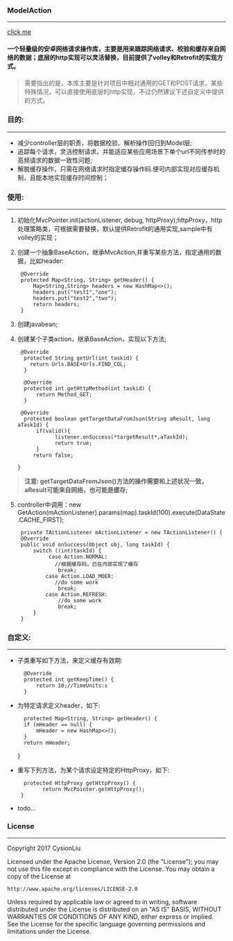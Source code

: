 ### ModelAction
---
[click me](/readme.md)
#### 一个轻量级的安卓网络请求操作库，主要是用来跟踪网络请求、校验和缓存来自网络的数据；底层的http实现可以灵活替换，目前提供了volley和Retrofit的实现方式。
> 需要指出的是，本库主要是针对项目中相对通用的GET和POST请求，某些特殊情况，可以直接使用底层的http实现，不过仍然建议下述自定义中提供的方式。
### 目的:
---
- 减少controller层的职责，将数据校验、解析操作回归到Model层;
- 追踪每个请求，灵活控制请求，并能适应某些应用场景下单个url不同传参时的高频请求的数据一致性问题;
- 解脱缓存操作，只需在网络请求时指定缓存操作码.便可内部实现对应缓存机制，且能本地实现缓存时间控制；

### 使用:
---

1. 初始化MvcPointer.init(actionListener, debug, httpProxy);httpProxy，http处理策略类，可根据需要替换，默认提供Retrofit的通用实现,sample中有volley的实现；
2. 创建一个抽象BaseAction，继承MvcAction,并重写某些方法，指定通用的数据，比如header:

  		@Override
    	protected Map<String, String> getHeader() {
        	Map<String,String> headers = new HashMap<>();
       		headers.put("test1","one");
        	headers.put("test2","two");
        	return headers;
    	}
3. 创建javabean;
4. 创建某个子类action，继承BaseAction，实现以下方法;

        @Override
      	 protected String getUrl(int taskid) {
           return Urls.BASE+Urls.FIND_COL;
      	 }

      	 @Override
      	 protected int getHttpMethod(int taskid) {
      	     return Method_GET;
      	 }

       	@Override
      	 protected boolean getTargetDataFromJson(String aResult, long aTaskId) {
             if(valid(){
                   listener.onSuccess(*targetResult*,aTaskId);
                   return true;
             }
            return false;

       }
> **注意: getTargetDataFromJson()方法的操作需要和上述状况一致，aResult可能来自网络，也可能是缓存;**

5. controller中调用：new GetAction(mActionListener).params(map).taskId(100).execute(DataState.CACHE_FIRST);

		private TActionListener mActionListener = new TActionListener() {
        @Override
        public void onSuccess(Object obj, long taskId) {
            switch ((int)taskId) {
                 case Action.NORMAL:
                   //根据缓存码，已在内部实现了缓存
                    break;
                case Action.LOAD_MOER:
                   //do some work
                    break;
                case Action.REFRESH:
                    //do some work
                    break;
            }
        }


### 自定义:
---
- 子类重写如下方法，来定义缓存有效期:

		@Override
    	protected int getKeepTime() {
        	return 10;//TimeUnits:s
    	}
- 为特定请求定义header，如下:

	    protected Map<String, String> getHeader() {
        if (mHeader == null) {
            mHeader = new HashMap<>();
        }
        return mHeader;
    }
- 重写下列方法，为某个请求设定特定的HttpProxy，如下:

	    protected HttpProxy getHttpProxy() {
              return MvcPointer.getHttpProxy();
       }
- todo...   

### License
---
Copyright 2017 CysionLiu

Licensed under the Apache License, Version 2.0 (the "License");
you may not use this file except in compliance with the License.
You may obtain a copy of the License at

    http://www.apache.org/licenses/LICENSE-2.0

Unless required by applicable law or agreed to in writing, software
distributed under the License is distributed on an "AS IS" BASIS,
WITHOUT WARRANTIES OR CONDITIONS OF ANY KIND, either express or implied.
See the License for the specific language governing permissions and
limitations under the License.
